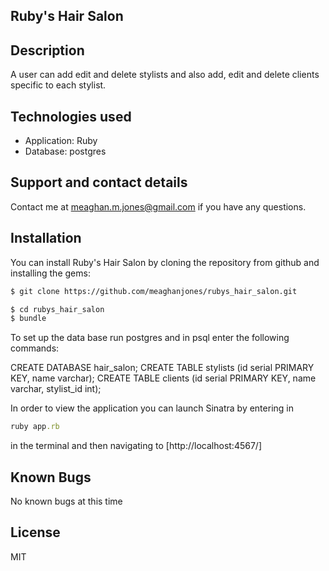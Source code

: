 ## Ruby's Hair Salon

## Description 

A user can add edit and delete stylists and also add, edit and delete clients specific to each stylist.


## Technologies used
  - Application: Ruby
  - Database: postgres

## Support and contact details

Contact me at meaghan.m.jones@gmail.com if you have any questions.

## Installation

You can install Ruby's Hair Salon by cloning the repository from github and installing the gems:

```sh
$ git clone https://github.com/meaghanjones/rubys_hair_salon.git
```
```sh
$ cd rubys_hair_salon
$ bundle
```

To set up the data base run postgres and in psql enter the following commands:

CREATE DATABASE hair_salon;
CREATE TABLE stylists (id serial PRIMARY KEY, name varchar);
CREATE TABLE clients (id serial PRIMARY KEY, name varchar, stylist_id int);

In order to view the application you can launch Sinatra by entering in
```ruby
ruby app.rb
```
in the terminal and then navigating to [http://localhost:4567/]

## Known Bugs
No known bugs at this time

License
----

MIT
